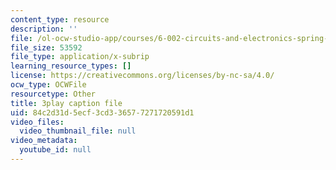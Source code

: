 ```yaml
---
content_type: resource
description: ''
file: /ol-ocw-studio-app/courses/6-002-circuits-and-electronics-spring-2007/84c2d31d5ecf3cd336577271720591d1_JqvKtMNz3RQ.srt
file_size: 53592
file_type: application/x-subrip
learning_resource_types: []
license: https://creativecommons.org/licenses/by-nc-sa/4.0/
ocw_type: OCWFile
resourcetype: Other
title: 3play caption file
uid: 84c2d31d-5ecf-3cd3-3657-7271720591d1
video_files:
  video_thumbnail_file: null
video_metadata:
  youtube_id: null
---
```

